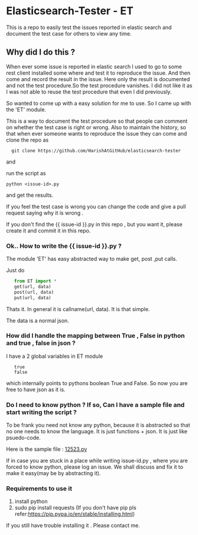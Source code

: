 # Elasticsearch-Tester - ET
This is a repo to easily test the issues reported in elastic search and document the test case for others to view any time.

## Why did I do this ?
When ever some issue is reported in elastic search I used to go to
some rest client installed some where and test it to reproduce the issue.
And then come and record the result in the issue. 
Here only the result is documented and not the test procedure.So the test procedure vanishes.
I did not like it as I was not able to reuse the test procedure that even I did previously.

So wanted to come up with a easy solution for me to use. So I came up with the 'ET' module.

This is a way to document the test procedure so that people 
can comment on whether the test case is right or wrong.
Also to maintain the history, so that when ever someone wants to reproduce the issue they can come and clone 
the repo as

```
  git clone https://github.com/HarishAtGitHub/elasticsearch-tester
 ```

and

run the script as

```
python <issue-id>.py
```

and get the results.

If you feel the test case is wrong you can change the code and give  a pull request saying why it is 
wrong .

If you don't find the {{ issue-id }}.py in this repo , but you want it, please create it and commit it in 
this repo.

### Ok.. How to write the {{ issue-id }}.py ?
The module 'ET' has easy abstracted way to make get, post ,put calls.

Just do
```python
   from ET import *
   get(url, data)
   post(url, data)
   put(url, data)
```
  
Thats it. In general it is callname(url, data). It is that simple.

The data is a normal json.

### How did I handle the mapping between True , False in python and true , false in json ?

I have a 2 global variables in ET module 
```
   true
   false
```
which internally points to pythons boolean True and False.
So now you are free to have json as it is.

### Do I need to know python ? If so, Can I have a sample file and start writing the script  ?
To be frank you need not know any python, because it is abstracted so that no one
needs to know the language. It is just functions + json. It is just like psuedo-code.


Here is the sample file :
<a href="https://github.com/HarishAtGitHub/elasticsearch-tester/blob/master/12523.py">12523.py</a>

If in case you are stuck in a place while writing issue-id.py , where you are forced to know python, please log an issue. We shall discuss and fix it to make it easy(may be by abstracting it).


### Requirements to use it
1. install python 
2. sudo pip install requests  (If you don't have pip pls refer:https://pip.pypa.io/en/stable/installing.html)

If you still have trouble installing it . Please contact me.
